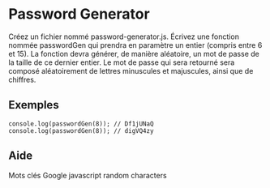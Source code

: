 # Password Generator

Créez un fichier nommé password-generator.js. Écrivez une fonction nommée passwordGen qui prendra en paramètre un entier (compris entre 6 et 15). La fonction devra générer, de manière aléatoire, un mot de passe de la taille de ce dernier entier. Le mot de passe qui sera retourné sera composé aléatoirement de lettres minuscules et majuscules, ainsi que de chiffres.

## Exemples

```
console.log(passwordGen(8)); // Df1jUNaQ
console.log(passwordGen(8)); // digVQ4zy
```

## Aide

Mots clés Google javascript random characters

